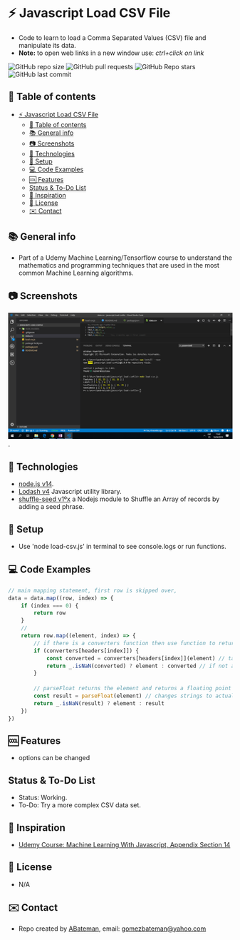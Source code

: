 # :zap: Javascript Load CSV File

* Code to learn to load a Comma Separated Values (CSV) file and manipulate its data.
* **Note:** to open web links in a new window use: _ctrl+click on link_

![GitHub repo size](https://img.shields.io/github/repo-size/AndrewJBateman/javascript-load-csvfile?style=plastic)
![GitHub pull requests](https://img.shields.io/github/issues-pr/AndrewJBateman/javascript-load-csvfile?style=plastic)
![GitHub Repo stars](https://img.shields.io/github/stars/AndrewJBateman/javascript-load-csvfile?style=plastic)
![GitHub last commit](https://img.shields.io/github/last-commit/AndrewJBateman/javascript-load-csvfile?style=plastic)

## :page_facing_up: Table of contents

* [:zap: Javascript Load CSV File](#zap-javascript-load-csv-file)
  * [:page_facing_up: Table of contents](#page_facing_up-table-of-contents)
  * [:books: General info](#books-general-info)
  * [:camera: Screenshots](#camera-screenshots)
  * [:signal_strength: Technologies](#signal_strength-technologies)
  * [:floppy_disk: Setup](#floppy_disk-setup)
  * [:computer: Code Examples](#computer-code-examples)
  * [:cool: Features](#cool-features)
  * [Status & To-Do List](#status--to-do-list)
  * [:clap: Inspiration](#clap-inspiration)
  * [:file_folder: License](#file_folder-license)
  * [:envelope: Contact](#envelope-contact)

## :books: General info

* Part of a Udemy Machine Learning/Tensorflow course to understand the mathematics and programming techniques that are used in the most common Machine Learning algorithms.

## :camera: Screenshots

![Example screenshot](./img/data-console-log.png).

## :signal_strength: Technologies

* [node.js v14](https://nodejs.org).
* [Lodash v4](https://lodash.com/) Javascript utility library.
* [shuffle-seed v1ºx](https://www.npmjs.com/package/shuffle-seed) a Nodejs module to Shuffle an Array of records by adding a seed phrase.

## :floppy_disk: Setup

* Use 'node load-csv.js' in terminal to see console.logs or run functions.

## :computer: Code Examples

```javascript
// main mapping statement, first row is skipped over,
data = data.map((row, index) => {
	if (index === 0) {
		return row
	}
	//
	return row.map((element, index) => {
		// if there is a converters function then use function to return 'converted'
		if (converters[headers[index]]) {
			const converted = converters[headers[index]](element) // takes boolean TRUE and FALSE values
			return _.isNaN(converted) ? element : converted // if not a number return element
		}

		// parseFloat returns the element and returns a floating point number.
		const result = parseFloat(element) // changes strings to actual number values
		return _.isNaN(result) ? element : result
	})
})
```

## :cool: Features

* options can be changed

## Status & To-Do List

* Status: Working.
* To-Do: Try a more complex CSV data set.

## :clap: Inspiration

* [Udemy Course: Machine Learning With Javascript, Appendix Section 14](https://www.udemy.com/machine-learning-with-javascript/learn/v4/content)

## :file_folder: License

* N/A

## :envelope: Contact

* Repo created by [ABateman](https://github.com/AndrewJBateman), email: gomezbateman@yahoo.com
